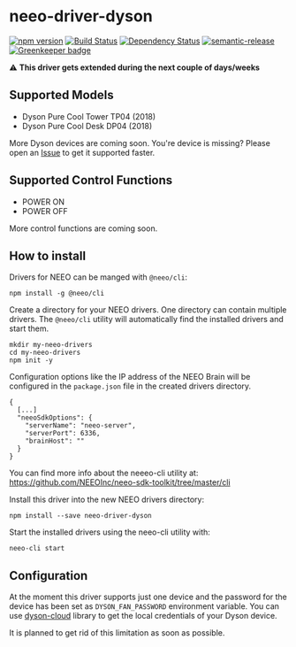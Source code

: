 # neeo-driver-dyson

[![npm version](https://badge.fury.io/js/neeo-driver-dyson.svg)](http://badge.fury.io/js/neeo-driver-dyson) [![Build Status](https://travis-ci.org/patrickvaler/neeo-driver-dyson.svg?branch=master)](https://travis-ci.org/patrickvaler/neeo-driver-dyson) [![Dependency Status](https://david-dm.org/patrickvaler/neeo-driver-dyson/status.svg?style=flat)](https://david-dm.org/patrickvaler/neeo-driver-dyson)
[![semantic-release](https://img.shields.io/badge/%20%20%F0%9F%93%A6%F0%9F%9A%80-semantic--release-e10079.svg)](https://github.com/semantic-release/semantic-release) [![Greenkeeper badge](https://badges.greenkeeper.io/patrickvaler/neeo-driver-dyson.svg)](https://greenkeeper.io/)

⚠️️ **This driver gets extended during the next couple of days/weeks**

## Supported Models

- Dyson Pure Cool Tower TP04 (2018)
- Dyson Pure Cool Desk DP04 (2018)

More Dyson devices are coming soon. You're device is missing? Please open an
[Issue](https://github.com/patrickvaler/neeo-driver-dyson/issues) to get it supported faster.

## Supported Control Functions

- POWER ON
- POWER OFF

More control functions are coming soon.

## How to install

Drivers for NEEO can be manged with `@neeo/cli`:

```
npm install -g @neeo/cli
```

Create a directory for your NEEO drivers. One directory can contain multiple drivers.
The `@neeo/cli` utility will automatically find the installed drivers and start them.

```
mkdir my-neeo-drivers
cd my-neeo-drivers
npm init -y
```

Configuration options like the IP address of the NEEO Brain will be configured in the `package.json` file in the created drivers directory.

```
{
  [...]
  "neeoSdkOptions": {
    "serverName": "neeo-server",
    "serverPort": 6336,
    "brainHost": ""
  }
}
```

You can find more info about the neeeo-cli utility at: https://github.com/NEEOInc/neeo-sdk-toolkit/tree/master/cli

Install this driver into the new NEEO drivers directory:

```
npm install --save neeo-driver-dyson
```

Start the installed drivers using the neeo-cli utility with:

```
neeo-cli start
```

## Configuration

At the moment this driver supports just one device and the password for the device has been set as `DYSON_FAN_PASSWORD` environment variable. You can use [dyson-cloud](https://github.com/patrickvaler/dyson-cloud) library to get the local credentials of your Dyson device.

It is planned to get rid of this limitation as soon as possible.

